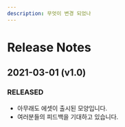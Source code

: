 ```yaml
---
description: 무엇이 변경 되었나
---
```


# Release Notes

## 2021-03-01 \(v1.0\)

### RELEASED

* 아무래도 에셋이 출시된 모양입니다.
* 여러분들의 피드백을 기대하고 있습니다.



